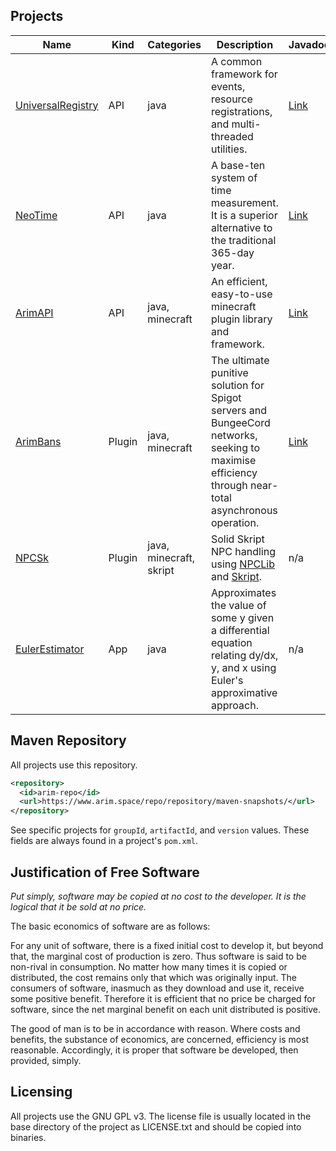 ## Projects

| Name                                                     | Kind   | Categories                | Description                                                                                                                                          | Javadoc                                                  |
|----------------------------------------------------------|--------|-------------------------|------------------------------------------------------------------------------------------------------------------------------------------------------|----------------------------------------------------------|
| [UniversalRegistry](https://github.com/A248/UniversalRegistry)            | API    | java                    | A common framework for events, resource registrations, and multi-threaded utilities.                                                                 | [Link](https://git.arim.space/javadoc/UniversalRegistry) |
| [NeoTime](https://github.com/A248/NeoTime/)              | API    | java                    | A base-ten system of time measurement. It is a superior alternative to the traditional 365-day year.                                                 | [Link](https://git.arim.space/javadoc/NeoTime)           |
| [ArimAPI](https://github.com/A248/ArimAPI)               | API    | java, minecraft         | An efficient, easy-to-use minecraft plugin library and framework.                                                                                    | [Link](https://git.arim.space/javadoc/ArimAPI)           |
| [ArimBans](https://github.com/A248/ArimBans)             | Plugin | java, minecraft         | The ultimate punitive solution for Spigot servers and BungeeCord networks, seeking to maximise efficiency through near-total asynchronous operation. | [Link](https://git.arim.space/javadoc/ArimBans)          |
| [NPCSk](https://github.com/A248/NPCSk)                   | Plugin | java, minecraft, skript | Solid Skript NPC handling using [NPCLib](https://github.com/JitseB/NPCLib/) and [Skript](https://github.com/SkriptLang/Skript/).                     | n/a                                                      |
| [EulerEstimator](https://github.com/A248/EulerEstimator) | App    | java                    | Approximates the value of some y given a differential equation relating dy/dx, y, and x using Euler's approximative approach.                        | n/a                                                      |

## Maven Repository

All projects use this repository.

``` xml
<repository>
  <id>arim-repo</id>
  <url>https://www.arim.space/repo/repository/maven-snapshots/</url>
</repository>
```

See specific projects for `groupId`, `artifactId`, and `version` values. These fields are always found in a project's `pom.xml`.

## Justification of Free Software

*Put simply, software may be copied at no cost to the developer. It is the logical that it be sold at no price.*

The basic economics of software are as follows:

For any unit of software, there is a fixed initial cost to develop it, but beyond that, the marginal cost of production is zero. Thus software is said to be non-rival in consumption. No matter how many times it is copied or distributed, the cost remains only that which was originally input. The consumers of software, inasmuch as they download and use it, receive some positive benefit. Therefore it is efficient that no price be charged for software, since the net marginal benefit on each unit distributed is positive.

The good of man is to be in accordance with reason. Where costs and benefits, the substance of economics, are concerned, efficiency is most reasonable. Accordingly, it is proper that software be developed, then provided, simply.

## Licensing

All projects use the GNU GPL v3. The license file is usually located in the base directory of the project as LICENSE.txt and should be copied into binaries.
